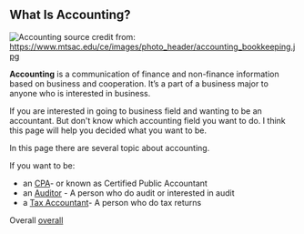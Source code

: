 ## What Is Accounting?
![Accounting](https://www.mtsac.edu/ce/images/photo_header/accounting_bookkeeping.jpg)
source credit from:  https://www.mtsac.edu/ce/images/photo_header/accounting_bookkeeping.jpg


**Accounting** is a communication of finance and non-finance information based on business and cooperation. It’s a part of a business major to anyone who is interested in business.

If you are interested in going to business field and wanting to be an accountant. But don't know which accounting field you want to do.
I think this page will help you decided what you want to be.

In this page there are several topic about accounting.

If you want to be:
* an [CPA](CPA.md )- or known as Certified Public Accountant
* an [Auditor](Audit.md) - A person who do audit or interested in audit
* a [Tax Accountant](Taxaccounting.md)- A person who do tax returns


Overall [overall](overall.md)
